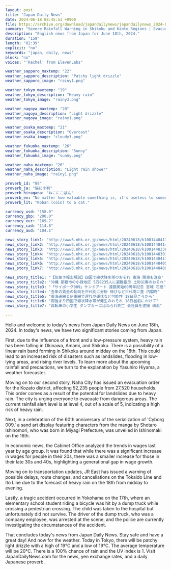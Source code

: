 ```yaml
---
layout: post
title: "Japan Daily News"
date: 2024-06-18 08:45:53 +0900
file: https://archive.org/download/japandailynews/japandailynews_2024-06-18.mp3
summary: "Severe Rainfall Warning in Shikoku and Kanto Regions | Evacuation Order Issued in Naha City, & more…"
description: "English news from Japan for June 18th, 2024."
duration: "159"
length: "02:39"
explicit: "no"
keywords: "japan, daily, news"
block: "no"
voices: "'Rachel' from ElevenLabs"

weather_sapporo_maxtemp: "22"
weather_sapporo_description: "Patchy light drizzle"
weather_sapporo_image: "rainy1.png"

weather_tokyo_maxtemp: "19"
weather_tokyo_description: "Heavy rain"
weather_tokyo_image: "rainy3.png"

weather_nagoya_maxtemp: "20"
weather_nagoya_description: "Light drizzle"
weather_nagoya_image: "rainy1.png"

weather_osaka_maxtemp: "21"
weather_osaka_description: "Overcast"
weather_osaka_image: "cloudy3.png"

weather_fukuoka_maxtemp: "26"
weather_fukuoka_description: "Sunny"
weather_fukuoka_image: "sunny.png"

weather_naha_maxtemp: "26"
weather_naha_description: "Light rain shower"
weather_naha_image: "rainy1.png"

proverb_id: "88"
proverb_ja: "猫に小判"
proverb_hiragana: "ねこにこばん"
proverb_en: "No matter how valuable something is, it's useless to someone who doesn't understand its value."
proverb_lit: "Koban (coin) to a cat."

currency_usd: "158.0"
currency_gbp: "200.0"
currency_eur: "169.2"
currency_cad: "114.8"
currency_aud: "104.1"

news_story_link1: "http://www3.nhk.or.jp/news/html/20240618/k10014484131000.html"
news_story_link2: "http://www3.nhk.or.jp/news/html/20240618/k10014484141000.html"
news_story_link3: "http://www3.nhk.or.jp/news/html/20240618/k10014483361000.html"
news_story_link4: "http://www3.nhk.or.jp/news/html/20240618/k10014483911000.html"
news_story_link5: "http://www3.nhk.or.jp/news/html/20240618/k10014484111000.html"
news_story_link6: "http://www3.nhk.or.jp/news/html/20240618/k10014484051000.html"
news_story_link7: "http://www3.nhk.or.jp/news/html/20240618/k10014484091000.html"

news_story_title1: "【気象予報士解説】四国で線状降水帯のおそれ 東海 関東も注意"
news_story_title2: "沖縄 那覇市の小禄地区 5万8235人に避難指示 土砂災害のおそれ"
news_story_title3: "「サイボーグ009」サンドアート 連載開始60周年記念 宮城 石巻"
news_story_title4: "去年の賃金の動向を世代別に分析 伸びなど世代間に差 内閣府"
news_story_title5: "東海道線と伊東線で遅れや運休など可能性 18日昼ごろから"
news_story_title6: "雨強まり四国で線状降水帯が発生のおそれ 18日昼前にかけて"
news_story_title7: "自転車の小学生 ダンプカーにはねられ死亡 会社員を逮捕 横浜"

---
```


Hello and welcome to today's news from Japan Daily News on June 18th, 2024. In today's news, we have two significant stories coming from Japan.

First, due to the influence of a front and a low-pressure system, heavy rain has been falling in Okinawa, Amami, and Shikoku. There is a possibility of a linear rain band forming in Shikoku around midday on the 18th. This could lead to an increased risk of disasters such as landslides, flooding in low-lying areas, and rising river levels. To learn more about the upcoming rainfall and precautions, we turn to the explanation by Yasuhiro Hiyama, a weather forecaster.

Moving on to our second story, Naha City has issued an evacuation order for the Kozato district, affecting 52,235 people from 27,520 households. This order comes as a result of the potential for landslides due to heavy rain. The city is urging everyone to evacuate from dangerous areas. The current rainfall alert level is at level 4, out of a scale of 5, indicating a high risk of heavy rain.

Next, in a celebration of the 60th anniversary of the serialization of 'Cyborg 009,' a sand art display featuring characters from the manga by Shotaro Ishinomori, who was born in Miyagi Prefecture, was unveiled in Ishinomaki on the 16th.

In economic news, the Cabinet Office analyzed the trends in wages last year by age group. It was found that while there was a significant increase in wages for people in their 20s, there was a smaller increase for those in their late 30s and 40s, highlighting a generational gap in wage growth.

Moving on to transportation updates, JR East has issued a warning of possible delays, route changes, and cancellations on the Tokaido Line and Ito Line due to the forecast of heavy rain on the 18th from midday to evening.

Lastly, a tragic accident occurred in Yokohama on the 17th, where an elementary school student riding a bicycle was hit by a dump truck while crossing a pedestrian crossing. The child was taken to the hospital but unfortunately did not survive. The driver of the dump truck, who was a company employee, was arrested at the scene, and the police are currently investigating the circumstances of the accident.

That concludes today's news from Japan Daily News. Stay safe and have a great day! And now for the weather. Today in Tokyo, there will be patchy light drizzle with a high of 19°C and a low of 19°C. The average temperature will be 20°C. There is a 100% chance of rain and the UV index is 1.  Visit JapanDailyNews.com for the news, yen exchange rates, and a daily Japanese proverb.
